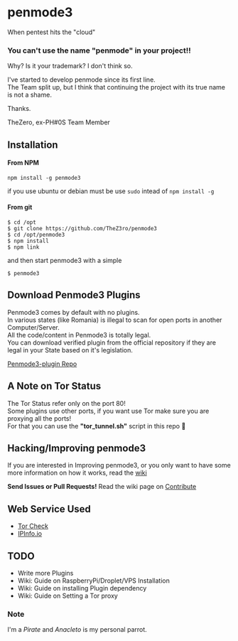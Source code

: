 # penmode3
When pentest hits the "cloud"

### You can't use the name "penmode" in your project!!
Why? Is it your trademark? I don't think so.

I've started to develop penmode since its first line.<br/>
The Team split up, but I think that continuing the project with its true name is not a shame.

Thanks.

TheZero, ex-PH#0S Team Member

## Installation

#### From NPM
`npm install -g penmode3`

if you use ubuntu or debian must be use `sudo` intead of `npm install -g`

#### From git
```
$ cd /opt
$ git clone https://github.com/TheZ3ro/penmode3
$ cd /opt/penmode3
$ npm install
$ npm link
```
and then start penmode3 with a simple
```
$ penmode3
```

## Download Penmode3 Plugins

Penmode3 comes by default with no plugins. <br/>
In various states (like Romania) is illegal to scan for open ports in another Computer/Server. <br/>
All the code/content in Penmode3 is totally legal. <br/>
You can download verified plugin from the official repository if they are legal in your State based on it's legislation. <br/>

[Penmode3-plugin Repo](http://github.com/TheZ3ro/penmode3-plugin)

## A Note on Tor Status
The Tor Status refer only on the port 80!<br/>
Some plugins use other ports, if you want use Tor make sure you are proxying all the ports!<br/>
For that you can use the **"tor_tunnel.sh"** script in this repo :eyes:

## Hacking/Improving penmode3
If you are interested in Improving penmode3, or you only want to have
some more information on how it works, read the [wiki](https://github.com/TheZ3ro/penmode3/wiki/)

**Send Issues or Pull Requests!**
Read the wiki page on [Contribute](https://github.com/TheZ3ro/penmode3/wiki/Contribute)

## Web Service Used

 * [Tor Check](https://check.torproject.org/)
 * [IPInfo.io](http://ipinfo.io/)

## TODO

* Write more Plugins
* Wiki: Guide on RaspberryPi/Droplet/VPS Installation
* Wiki: Guide on installing Plugin dependency
* Wiki: Guide on Setting a Tor proxy

### Note
I'm a *Pirate* and *Anacleto* is my personal parrot.
